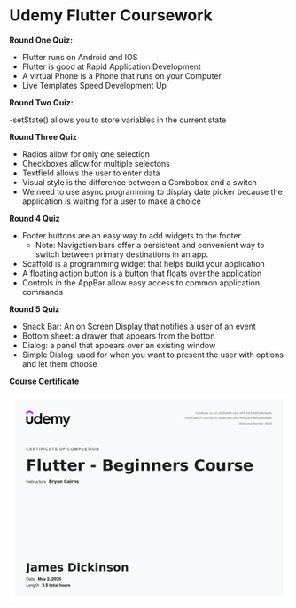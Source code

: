 # Udemy Flutter Coursework # 

**Round One Quiz:** 

- Flutter runs on Android and IOS
- Flutter is good at Rapid Application Development 
- A virtual Phone is a Phone that runs on your Computer
- Live Templates Speed Development Up

**Round Two Quiz:**

-setState() allows you to store variables in the current state

**Round Three Quiz**

- Radios allow for only one selection 
- Checkboxes allow for multiple selectons
- Textfield allows the user to enter data
- Visual style is the difference between a Combobox and a switch
- We need to use async programming to display date picker because the application is waiting for a user to make a choice

**Round 4 Quiz**

- Footer buttons are an easy way to add widgets to the footer
    - Note: Navigation bars offer a persistent and convenient way to switch between primary destinations in an app.
- Scaffold is a programming widget that helps build your application
- A floating action button is a button that floats over the application
- Controls in the AppBar allow easy access to common application commands

**Round 5 Quiz**

- Snack Bar: An on Screen Display that notifies a user of an event
- Bottom sheet: a drawer that appears from the botton
- Dialog: a panel that appears over an existing window
- Simple Dialog: used for when you want to present the user with options and let them choose

**Course Certificate**

![Course Cert](/Udemy_FlutterDart_Programming_Notes\FlutterBeginnersCourseCertificate.jpeg)